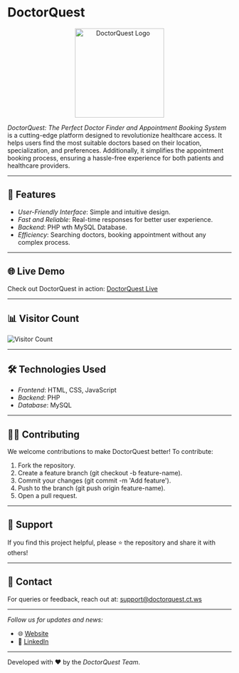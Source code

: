 # DoctorQuest


<p align="center">
  <img src="http://doctorquest.ct.ws/aboutus.jpg" alt="DoctorQuest Logo" width="200" />
</p>



*DoctorQuest: The Perfect Doctor Finder and Appointment Booking System* is a cutting-edge platform designed to revolutionize healthcare access. It helps users find the most suitable doctors based on their location, specialization, and preferences. Additionally, it simplifies the appointment booking process, ensuring a hassle-free experience for both patients and healthcare providers.

---

## 🚀 Features

- *User-Friendly Interface*: Simple and intuitive design.
- *Fast and Reliable*: Real-time responses for better user experience.
- *Backend*: PHP wth MySQL Database.
- *Efficiency*: Searching doctors, booking appointment without any complex process.

---

## 🌐 Live Demo

Check out DoctorQuest in action: [DoctorQuest Live](http://doctorquest.ct.ws)

---

## 📊 Visitor Count

![Visitor Count](https://visitor-badge.laobi.icu/badge?page_id=doctorquest.github.readme)

---

## 🛠 Technologies Used

- *Frontend*: HTML, CSS, JavaScript
- *Backend*: PHP
- *Database*: MySQL


---
## 🧑‍💻 Contributing

We welcome contributions to make DoctorQuest better! To contribute:

1. Fork the repository.
2. Create a feature branch (git checkout -b feature-name).
3. Commit your changes (git commit -m 'Add feature').
4. Push to the branch (git push origin feature-name).
5. Open a pull request.

---

## 🌟 Support

If you find this project helpful, please ⭐ the repository and share it with others!

---

## 📧 Contact

For queries or feedback, reach out at: [support@doctorquest.ct.ws](mailto:doctorquestassistance@gmail.com)

---

*Follow us for updates and news:*
- 🌐 [Website](http://doctorquest.ct.ws)
- 💼 [LinkedIn](www.linkedin.com/in/aditya-suryawanshi-02026b234)

---

Developed with ❤ by the *DoctorQuest Team*.
